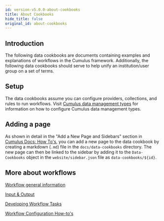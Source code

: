 ```yaml
---
id: version-v5.0.0-about-cookbooks
title: About Cookbooks
hide_title: false
original_id: about-cookbooks
---
```


## Introduction

The following data cookbooks are documents containing examples and explanations of workflows in the Cumulus framework. Additionally, the following data cookbooks should serve to help unify an institution/user group on a set of terms.

## Setup

The data cookbooks assume you can configure providers, collections, and rules to run workflows. Visit [Cumulus data management types](../configuration/data-management-types) for information on how to configure Cumulus data management types.

## Adding a page

As shown in detail in the "Add a New Page and Sidebars" section in [Cumulus Docs: How To's](docs-how-to.md), you can add a new page to the data cookbook by creating a markdown (`.md`) file in the `docs/data-cookbooks` directory. The new page can then be linked to the sidebar by adding it to the `Data-Cookbooks` object in the `website/sidebar.json` file as `data-cookbooks/${id}`.

## More about workflows

[Workflow general information](workflows/README.md)

[Input & Output](workflows/input_output.md)

[Developing Workflow Tasks](workflows/developing-workflow-tasks.md)

[Workflow Configuration How-to's](workflows/workflow-configuration-how-to.md)
